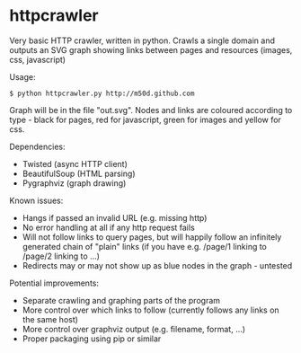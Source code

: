 # httpcrawler

Very basic HTTP crawler, written in python.
Crawls a single domain and outputs an SVG graph showing links between pages and resources (images, css, javascript)

Usage:

    $ python httpcrawler.py http://m50d.github.com

Graph will be in the file "out.svg". Nodes and links are coloured according to type - black for pages, red for javascript, green for images and yellow for css.

Dependencies:
* Twisted (async HTTP client)
* BeautifulSoup (HTML parsing)
* Pygraphviz (graph drawing)

Known issues:
* Hangs if passed an invalid URL (e.g. missing http)
* No error handling at all if any http request fails
* Will not follow links to query pages, but will happily follow an infinitely generated chain of "plain" links (if you have e.g. /page/1 linking to /page/2 linking to ...)
* Redirects may or may not show up as blue nodes in the graph - untested

Potential improvements:
* Separate crawling and graphing parts of the program
* More control over which links to follow (currently follows any links on the same host)
* More control over graphviz output (e.g. filename, format, ...)
* Proper packaging using pip or similar